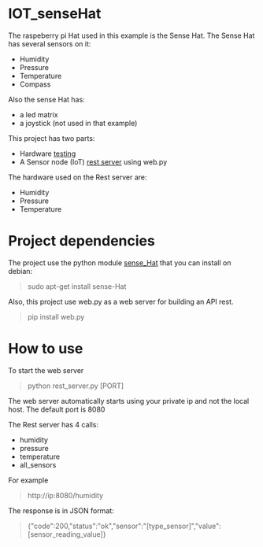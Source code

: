 # IOT_senseHat
The raspeberry pi Hat used in this example is the Sense Hat.
The Sense Hat has several sensors on it:
  * Humidity
  * Pressure
  * Temperature
  * Compass
  
Also the sense Hat has:
  * a led matrix
  * a joystick (not used in that example)


This project has two parts:
  * Hardware [testing](https://github.com/TomasGiS/IOT_senseHat/tree/master/test) 
  * A Sensor node (IoT) [rest server](https://github.com/TomasGiS/IOT_senseHat/tree/master/rest_server) using web.py 

The hardware used on the Rest server are:
  * Humidity
  * Pressure
  * Temperature
  
  
# Project dependencies
The project use the python module [sense_Hat](http://pythonhosted.org/sense-hat/) that you can install on debian:
> sudo apt-get install sense-Hat

Also, this project use web.py as a web server for building an API rest.
> pip install web.py

# How to use
To start the web server
> python rest_server.py [PORT]

The web server automatically starts using your private ip and not the local host. The default port is 8080

The Rest server has 4 calls:
 * humidity
 * pressure
 * temperature
 * all_sensors
  
For example  
> http://ip:8080/humidity
  
The response is in JSON format:
> {"code":200,"status":"ok","sensor":"[type_sensor]","value":[sensor_reading_value]}

   

  
